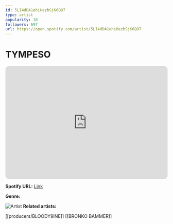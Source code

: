 ```yaml
---
id: 5LI4dDA1ehiHezbSjK6Q97
type: artist
popularity: 10
followers: 697
url: https://open.spotify.com/artist/5LI4dDA1ehiHezbSjK6Q97
---
```

# TYMPESO

<iframe style="border-radius:12px" src="https://open.spotify.com/embed/artist/5LI4dDA1ehiHezbSjK6Q97" width="100%" height="352" frameBorder="0" allowfullscreen="" allow="autoplay; clipboard-write; encrypted-media; fullscreen; picture-in-picture" loading="lazy"></iframe>

**Spotify URL:** [Link](https://open.spotify.com/artist/5LI4dDA1ehiHezbSjK6Q97)

**Genre:** 

![Artist](https://i.scdn.co/image/ab6761610000e5eb484502a999dbf81b2c4ea25a)
**Related artists:**

[[producers/BLOODY9INE]]
[[BRONKO BAMMER]]
